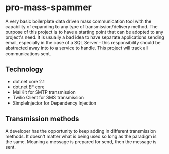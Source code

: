 # pro-mass-spammer
A very basic boilerplate data driven mass communication tool with the capability of expanding to any type of transmission/delivery method. The purpose of this project is to have a starting point that can be adopted to any project's need. It is usually a bad idea to have separate applications sending email, especially in the case of a SQL Server - this responsibility should be abstracted away into to a service to handle. This project will track all communications sent.

## Technology
* dot.net core 2.1 
* dot.net EF core
* MailKit for SMTP transmission
* Twilio Client for SMS transmission
* SimpleInjector for Dependency Injection

## Transmission methods
A developer has the opportunity to keep adding in different transmission methods. It doesn't matter what is being used so long as the paradigm is the same. Meaning a message is prepared for send, then the message is sent.

